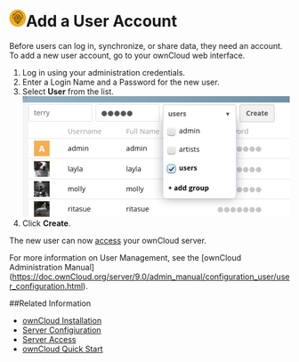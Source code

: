 # <img src="user-sm.png" width=30></img>Add a User Account

Before users can log in, synchronize, or share data, they need an account. To add a new user account, go to your ownCloud web interface.

1. Log in using your administration credentials.
2. Enter a Login Name and a Password for the new user.  
2. Select **User** from the list.
![](users-create.png)
3. Click **Create**.

The new user can now [access](access.md) your ownCloud server. 

For more information on User Management, see the [ownCloud Administration Manual] (https://doc.ownCloud.org/server/9.0/admin_manual/configuration_user/user_configuration.html).

##Related Information
- [ownCloud Installation](install.md)
- [Server Configiuration](servers.md)
- [Server Access](access.md)
- [ownCloud Quick Start](introduction.md)